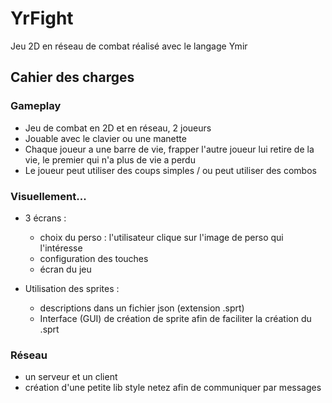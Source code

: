# YrFight
Jeu 2D en réseau de combat réalisé avec le langage Ymir

## Cahier des charges

### Gameplay

 - Jeu de combat en 2D et en réseau, 2 joueurs
 - Jouable avec le clavier ou une manette
 - Chaque joueur a une barre de vie, frapper l'autre joueur lui retire de la vie, le premier qui n'a plus de vie a perdu
 - Le joueur peut utiliser des coups simples / ou peut utiliser des combos
 
### Visuellement...

 - 3 écrans :
   - choix du perso : l'utilisateur clique sur l'image de perso qui l'intéresse
   - configuration des touches
   - écran du jeu
   
 - Utilisation des sprites :
   - descriptions dans un fichier json (extension .sprt)
   - Interface (GUI)  de création de sprite afin de faciliter la création du .sprt
   
### Réseau

 - un serveur et un client
 - création d'une petite lib style netez afin de communiquer par messages

